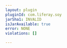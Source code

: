 ```yaml
---
layout: plugin
pluginId: com.liferay.soy
jarSha1: INVALID
isJarAvailable: true
error: NONE
violations: []

---
```

